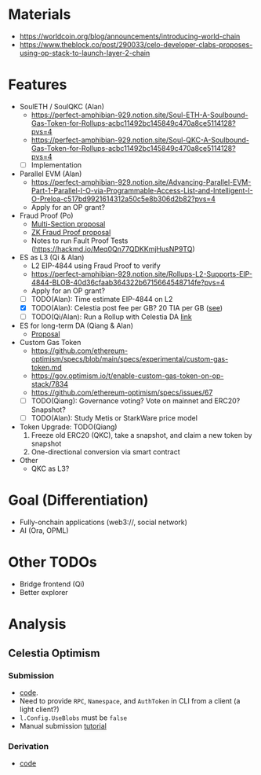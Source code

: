
# Materials
- https://worldcoin.org/blog/announcements/introducing-world-chain
- https://www.theblock.co/post/290033/celo-developer-clabs-proposes-using-op-stack-to-launch-layer-2-chain

# Features
- SoulETH / SoulQKC (Alan)
  - https://perfect-amphibian-929.notion.site/Soul-ETH-A-Soulbound-Gas-Token-for-Rollups-acbc11492bc145849c470a8ce5114128?pvs=4
  - https://perfect-amphibian-929.notion.site/Soul-QKC-A-Soulbound-Gas-Token-for-Rollups-acbc11492bc145849c470a8ce5114128?pvs=4
  - [ ] Implementation
- Parallel EVM (Alan)
  - https://perfect-amphibian-929.notion.site/Advancing-Parallel-EVM-Part-1-Parallel-I-O-via-Programmable-Access-List-and-Intelligent-I-O-Preloa-c517bd9921614312a50c5e8b306d2b82?pvs=4
  - Apply for an OP grant?
- Fraud Proof (Po)
  - [Multi-Section proposal](https://app.charmverse.io/op-grants/page-29596258544520615)
  - [ZK Fraud Proof proposal](https://app.charmverse.io/op-grants/research-on-alternative-op-stack-zero-knowledge-fault-proof-using-wasm-5197627111945315)
  - Notes to run Fault Proof Tests (https://hackmd.io/Meq0Qn77QDKKmjHusNP9TQ)
- ES as L3 (Qi & Alan)
  - L2 EIP-4844 using Fraud Proof to verify
  - https://perfect-amphibian-929.notion.site/Rollups-L2-Supports-EIP-4844-BLOB-40d36cfaab364322b6715664548714fe?pvs=4
  - Apply for an OP grant?
  - [ ] TODO(Alan): Time estimate EIP-4844 on L2
  - [x] TODO(Alan): Celestia post fee per GB? 20 TIA per GB ([see](https://celenium.io/rollups))
  - [ ] TODO(Qi/Alan): Run a Rollup with Celestia DA [link](https://docs.celestia.org/developers/optimism-devnet)
- ES for long-term DA (Qiang & Alan)
  - [Proposal](https://app.charmverse.io/op-grants/page-36156815313550994)
- Custom Gas Token
  - https://github.com/ethereum-optimism/specs/blob/main/specs/experimental/custom-gas-token.md
  - https://gov.optimism.io/t/enable-custom-gas-token-on-op-stack/7834
  - https://github.com/ethereum-optimism/specs/issues/67
  - [ ] TODO(Qiang): Governance voting? Vote on mainnet and ERC20? Snapshot?
  - [ ] TODO(Alan): Study Metis or StarkWare price model
- Token Upgrade: TODO(Qiang)
  1. Freeze old ERC20 (QKC), take a snapshot, and claim a new token by snapshot
  2. One-directional conversion via smart contract
- Other
  - QKC as L3?

# Goal (Differentiation)
- Fully-onchain applications (web3://, social network)
- AI (Ora, OPML)

# Other TODOs
- Bridge frontend (Qi)
- Better explorer

# Analysis
## Celestia Optimism
### Submission
- [code](https://github.com/celestiaorg/optimism/blob/2279b64f2f94d2adc6f56ef101d68e94c2005b0f/op-batcher/batcher/driver.go#L547).
- Need to provide `RPC`, `Namespace`, and `AuthToken` in CLI from a client (a light client?)
- `l.Config.UseBlobs` must be `false`
- Manual submission [tutorial](https://docs.celestia.org/developers/node-tutorial)

### Derivation
- [code](https://github.com/celestiaorg/optimism/blob/b55c5b8038219800b576a1b4780bf3ce8b784fa7/op-node/rollup/derive/blob_data_source.go#L121)
